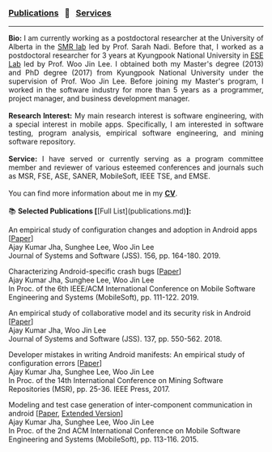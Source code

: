 
### [Publications](publications.md) &nbsp;&nbsp;🌴&nbsp;&nbsp; [Services](services.md) <!--&nbsp;&nbsp;|&nbsp;&nbsp; [Teaching](teaching.md)-->
***
<div style="text-align: justify"> <b>Bio:</b> I am currently working as a postdoctoral researcher at the University of Alberta in the
 <a href="https://sarahnadi.org/smr/" target="_blank">SMR lab</a> led by Prof. Sarah Nadi. Before that, I worked as a 
 postdoctoral researcher for 3 years at Kyungpook National University in <a href="http://selab.knu.ac.kr/dokuwiki/doku.php" target="_blank">ESE Lab</a> 
 led by Prof. Woo Jin Lee. I obtained both my Master's degree (2013) and PhD degree (2017) from Kyungpook National University 
 under the supervision of Prof. Woo Jin Lee. Before joining my Master's program, I worked in the software industry for more than 5 years
 as a programmer, project manager, and business development manager.
 <br>
 <br>
 <b>Research Interest:</b> My main research interest is software engineering, with a special interest in mobile apps. 
 Specifically, I am interested in software testing, program analysis, empirical software engineering, and mining software repository. 
 <br>
 <br>
 <b>Service:</b> I have served or currently serving as a program committee member and reviewer of various esteemed conferences and journals 
 such as MSR, FSE, ASE, SANER, MobileSoft, IEEE TSE, and EMSE.
 <br>
 <br> 
 You can find more information about me in my <a href="doc/CV_Ajay.pdf" target="_blank"><b>CV</b></a>.</div>
 
 <br>
 📚 <b>Selected Publications [</b>[Full List](publications.md)<b>]:</b>
  
 An empirical study of configuration changes and adoption in Android apps [<a href="papers/jss19.pdf" target="_blank">Paper</a>]
 <br>Ajay Kumar Jha, Sunghee Lee, Woo Jin Lee
 <br>Journal of Systems and Software (JSS). 156, pp. 164-180. 2019.
 
 Characterizing Android-specific crash bugs [<a href="papers/mobilesoft19.pdf" target="_blank">Paper</a>]
 <br>Ajay Kumar Jha, Sunghee Lee, Woo Jin Lee
 <br>In Proc. of the 6th IEEE/ACM International Conference on Mobile Software Engineering and Systems (MobileSoft), pp. 111-122. 2019.
 
 An empirical study of collaborative model and its security risk in Android [<a href="papers/jss18.pdf" target="_blank">Paper</a>]
 <br>Ajay Kumar Jha, Woo Jin Lee
 <br>Journal of Systems and Software (JSS). 137, pp. 550-562. 2018.
 
 Developer mistakes in writing Android manifests: An empirical study of configuration errors [<a href="papers/msr17.pdf" target="_blank">Paper</a>]
 <br>Ajay Kumar Jha, Sunghee Lee, Woo Jin Lee
 <br>In Proc. of the 14th International Conference on Mining Software Repositories (MSR), pp. 25-36. IEEE Press, 2017.
 
 Modeling and test case generation of inter-component communication in android [<a href="papers/mobilesoft15.pdf" target="_blank">Paper</a>, <a href="papers/mobilesoft15ext.pdf" target="_blank">Extended Version</a>]
 <br>Ajay Kumar Jha, Sunghee Lee, Woo Jin Lee
 <br>In Proc. of the 2nd ACM International Conference on Mobile Software Engineering and Systems (MobileSoft), pp. 113-116. 2015.
 
 
 

